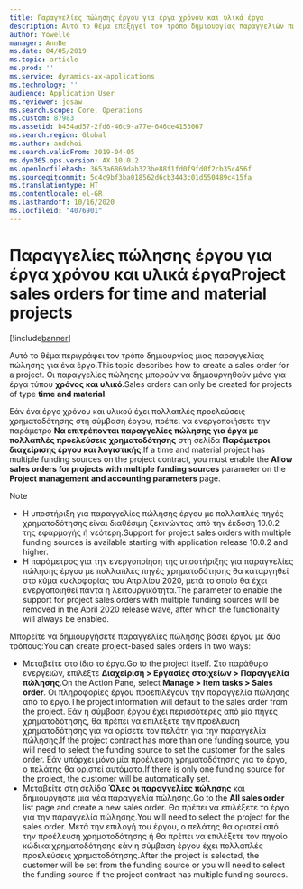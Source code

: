 ```yaml
---
title: Παραγγελίες πώλησης έργου για έργα χρόνου και υλικά έργα
description: Αυτό το θέμα επεξηγεί τον τρόπο δημιουργίας παραγγελιών πώλησης βάσει έργου για έργα χρόνου και υλικά έργα.
author: Yowelle
manager: AnnBe
ms.date: 04/05/2019
ms.topic: article
ms.prod: ''
ms.service: dynamics-ax-applications
ms.technology: ''
audience: Application User
ms.reviewer: josaw
ms.search.scope: Core, Operations
ms.custom: 87983
ms.assetid: b454ad57-2fd6-46c9-a77e-646de4153067
ms.search.region: Global
ms.author: andchoi
ms.search.validFrom: 2019-04-05
ms.dyn365.ops.version: AX 10.0.2
ms.openlocfilehash: 3653a6869dab323be88f1fd0f9fd0f2cb35c456f
ms.sourcegitcommit: 5c4c9bf3ba018562d6cb3443c01d550489c415fa
ms.translationtype: HT
ms.contentlocale: el-GR
ms.lasthandoff: 10/16/2020
ms.locfileid: "4076901"
---
```

# <a name="project-sales-orders-for-time-and-material-projects"></a><span data-ttu-id="17113-103">Παραγγελίες πώλησης έργου για έργα χρόνου και υλικά έργα</span><span class="sxs-lookup"><span data-stu-id="17113-103">Project sales orders for time and material projects</span></span>

[!include[banner](../includes/banner.md)]

<span data-ttu-id="17113-104">Αυτό το θέμα περιγράφει τον τρόπο δημιουργίας μιας παραγγελίας πώλησης για ένα έργο.</span><span class="sxs-lookup"><span data-stu-id="17113-104">This topic describes how to create a sales order for a project.</span></span> <span data-ttu-id="17113-105">Οι παραγγελίες πώλησης μπορούν να δημιουργηθούν μόνο για έργα τύπου **χρόνος και υλικό**.</span><span class="sxs-lookup"><span data-stu-id="17113-105">Sales orders can only be created for projects of type **time and material**.</span></span>

<span data-ttu-id="17113-106">Εάν ένα έργο χρόνου και υλικού έχει πολλαπλές προελεύσεις χρηματοδότησης στη σύμβαση έργου, πρέπει να ενεργοποιήσετε την παράμετρο **Να επιτρέπονται παραγγελίες πώλησης για έργα με πολλαπλές προελεύσεις χρηματοδότησης** στη σελίδα **Παράμετροι διαχείρισης έργου και λογιστικής**.</span><span class="sxs-lookup"><span data-stu-id="17113-106">If a time and material project has multiple funding sources on the project contract, you must enable the **Allow sales orders for projects with multiple funding sources** parameter on the **Project management and accounting parameters** page.</span></span> 

> [!NOTE]
> - <span data-ttu-id="17113-107">Η υποστήριξη για παραγγελίες πώλησης έργου με πολλαπλές πηγές χρηματοδότησης είναι διαθέσιμη ξεκινώντας από την έκδοση 10.0.2 της εφαρμογής ή νεότερη.</span><span class="sxs-lookup"><span data-stu-id="17113-107">Support for project sales orders with multiple funding sources is available starting with application release 10.0.2 and higher.</span></span>
> - <span data-ttu-id="17113-108">Η παράμετρος για την ενεργοποίηση της υποστήριξης για παραγγελίες πώλησης έργου με πολλαπλές πηγές χρηματοδότησης θα καταργηθεί στο κύμα κυκλοφορίας του Απριλίου 2020, μετά το οποίο θα έχει ενεργοποιηθεί πάντα η λειτουργικότητα.</span><span class="sxs-lookup"><span data-stu-id="17113-108">The parameter to enable the support for project sales orders with multiple funding sources will be removed in the April 2020 release wave, after which the functionality will always be enabled.</span></span>

<span data-ttu-id="17113-109">Μπορείτε να δημιουργήσετε παραγγελίες πώλησης βάσει έργου με δύο τρόπους:</span><span class="sxs-lookup"><span data-stu-id="17113-109">You can create project-based sales orders in two ways:</span></span>

- <span data-ttu-id="17113-110">Μεταβείτε στο ίδιο το έργο.</span><span class="sxs-lookup"><span data-stu-id="17113-110">Go to the project itself.</span></span> <span data-ttu-id="17113-111">Στο παράθυρο ενεργειών, επιλέξτε **Διαχείριση > Εργασίες στοιχείων > Παραγγελία πώλησης**.</span><span class="sxs-lookup"><span data-stu-id="17113-111">On the Action Pane, select **Manage > Item tasks > Sales order**.</span></span> <span data-ttu-id="17113-112">Οι πληροφορίες έργου προεπιλέγουν την παραγγελία πώλησης από το έργο.</span><span class="sxs-lookup"><span data-stu-id="17113-112">The project information will default to the sales order from the project.</span></span> <span data-ttu-id="17113-113">Εάν η σύμβαση έργου έχει περισσότερες από μία πηγές χρηματοδότησης, θα πρέπει να επιλέξετε την προέλευση χρηματοδότησης για να ορίσετε τον πελάτη για την παραγγελία πώλησης.</span><span class="sxs-lookup"><span data-stu-id="17113-113">If the project contract has more than one funding source, you will need to select the funding source to set the customer for the sales order.</span></span> <span data-ttu-id="17113-114">Εάν υπάρχει μόνο μία προέλευση χρηματοδότησης για το έργο, ο πελάτης θα οριστεί αυτόματα.</span><span class="sxs-lookup"><span data-stu-id="17113-114">If there is only one funding source for the project, the customer will be automatically set.</span></span>
- <span data-ttu-id="17113-115">Μεταβείτε στη σελίδα **Όλες οι παραγγελίες πώλησης** και δημιουργήστε μια νέα παραγγελία πώλησης.</span><span class="sxs-lookup"><span data-stu-id="17113-115">Go to the **All sales order** list page and create a new sales order.</span></span> <span data-ttu-id="17113-116">Θα πρέπει να επιλέξετε το έργο για την παραγγελία πώλησης.</span><span class="sxs-lookup"><span data-stu-id="17113-116">You will need to select the project for the sales order.</span></span> <span data-ttu-id="17113-117">Μετά την επιλογή του έργου, ο πελάτης θα οριστεί από την προέλευση χρηματοδότησης ή θα πρέπει να επιλέξετε τον πηγαίο κώδικα χρηματοδότησης εάν η σύμβαση έργου έχει πολλαπλές προελεύσεις χρηματοδότησης.</span><span class="sxs-lookup"><span data-stu-id="17113-117">After the project is selected, the customer will be set from the funding source or you will need to select the funding source if the project contract has multiple funding sources.</span></span>

